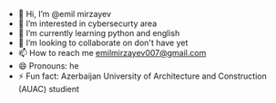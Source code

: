 - 👋 Hi, I’m @emil mirzayev
- 👀 I’m interested in cybersecurty area
- 🌱 I’m currently learning python and english
- 💞️ I’m looking to collaborate on don't have yet
- 📫 How to reach me emilmirzayev007@gmail.com
- 😄 Pronouns: he
- ⚡ Fun fact: Azerbaijan University of Architecture and Construction (AUAC) studient

<!---
emilmrz/emilmrz is a ✨ special ✨ repository because its `README.md` (this file) appears on your GitHub profile.
You can click the Preview link to take a look at your changes.
--->
